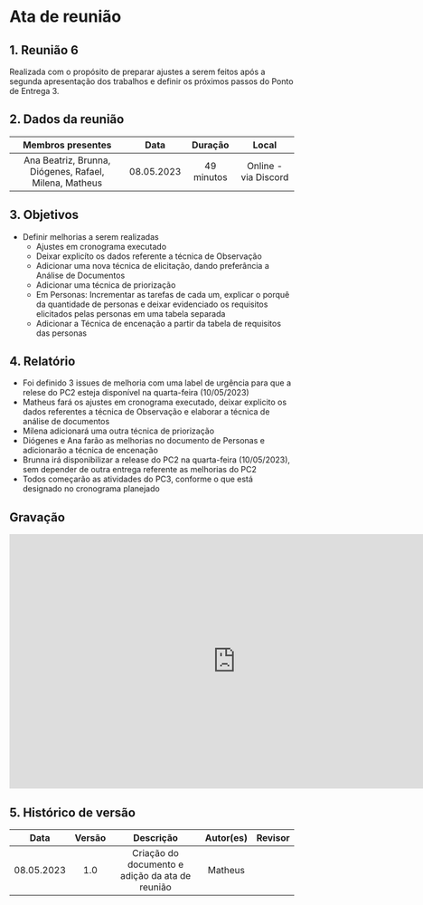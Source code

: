 # Ata de reunião 

## 1. Reunião 6
Realizada com o propósito de preparar ajustes a serem feitos após a segunda apresentação dos trabalhos e definir os próximos passos do Ponto de Entrega 3.

## 2. Dados da reunião
| Membros presentes | Data | Duração | Local |
| :---------------: | :--: | :-----: | :---: | 
| Ana Beatriz, Brunna, Diógenes, Rafael, Milena, Matheus | 08.05.2023 | 49 minutos | Online - via Discord |

## 3. Objetivos
- Definir melhorias a serem realizadas
    - Ajustes em cronograma executado
    - Deixar explicíto os dados referente a técnica de Observação
    - Adicionar uma nova técnica de elicitação, dando preferância a Análise de Documentos
    - Adicionar uma técnica de priorização
    - Em Personas: Incrementar as tarefas de cada um, explicar o porquê da quantidade de personas e deixar evidenciado os requisitos elicitados pelas personas em uma tabela separada
    - Adicionar a Técnica de encenação a partir da tabela de requisitos das personas


## 4. Relatório 
- Foi definido 3 issues de melhoria com uma label de urgência para que a relese do PC2 esteja disponível na quarta-feira (10/05/2023)
- Matheus fará os ajustes em cronograma executado, deixar explicito os dados referentes a técnica de Observação e elaborar a técnica de análise de documentos
- Milena adicionará uma outra técnica de priorização
- Diógenes e Ana farão as melhorias no documento de Personas e adicionarão a técnica de encenação
- Brunna irá disponibilizar a release do PC2 na quarta-feira (10/05/2023), sem depender de outra entrega referente as melhorias do PC2
- Todos começarão as atividades do PC3, conforme o que está designado no cronograma planejado


## Gravação

<iframe width="800" height="450" src="https://www.youtube.com/embed/elNCIZk5-3I" title="YouTube video player" frameborder="0" allow="accelerometer; autoplay; clipboard-write; encrypted-media; gyroscope; picture-in-picture; web-share" allowfullscreen></iframe>

## 5. Histórico de versão
|    Data    | Versão | Descrição                                       | Autor(es)  | Revisor  |
| :--------: | :----: | :---------------------------------------------: | :--------: | :------: |
| 08.05.2023 | 1.0    | Criação do documento e adição da ata de reunião |   Matheus   |   |
